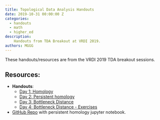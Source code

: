 ```yaml
---
title: Topological Data Analysis Handouts
date: 2019-10-31 00:00:00 Z
categories:
  - handouts
  - math
  - higher_ed
description:
    Handouts from TDA Breakout at VRDI 2019.
authors: MGGG
---
```


These handouts/resources are from the VRDI 2019 TDA breakout sessions.

## Resources:
* **Handouts**:
    * [Day 1: Homology](https://sites.tufts.edu/vrdi/files/2019/06/TDA-Day-1.pdf)
    * [Day 2: Persistent homology](https://sites.tufts.edu/vrdi/files/2019/06/TDA-Day-2.pdf)
    * [Day 3: Bottleneck Distance](https://sites.tufts.edu/vrdi/files/2019/06/Day-3-handout-TDA.pdf)
    * [Day 4: Bottleneck Distance - Exercises](https://sites.tufts.edu/vrdi/files/2019/06/Day-4-handout-TDA.pdf)
* [GitHub Repo](https://github.com/thomasweighill/VRDI_TDA_Breakout) with persistent homology jupyter notebook.
